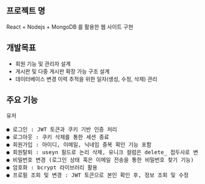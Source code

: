 ## 프로젝트 명
React + Nodejs + MongoDB 를 활용한 웹 사이트 구현
</p>

## 개발목표
- 회원 기능 및 관리자 설계
- 게시판 및 다중 게시판 확장 가능 구조 설계
- 데이터베이스 변경 이력 추적을 위한 일자(생성, 수정, 삭제)  관리

## 주요 기능

<pre lang="markdown">
유저
 
● 로그인 : JWT 토큰과 쿠키 기반 인증 처리
● 로그아웃 : 쿠키 삭제를 통한 세션 종료
● 회원가입 : 아이디, 이메일, 닉네임 중복 확인 기능 포함
● 회원탈퇴 : useyn 필드로 논리 삭제, 유니크 컬럼은 delete_ 접두사로 변경
● 비밀번호 변경 (로그인 상태 혹은 이메일 전송을 통한 비밀번호 찾기 기능)
● 암호화 : bcrypt 라이브러리 활용
● 프로필 조회 및 변경 : JWT 토큰으로 본인 확인 후, 정보 조회 및 수정

</pre>


